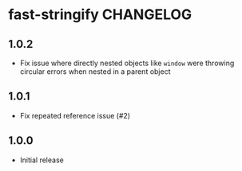 # fast-stringify CHANGELOG

## 1.0.2

* Fix issue where directly nested objects like `window` were throwing circular errors when nested in a parent object

## 1.0.1

* Fix repeated reference issue (#2)

## 1.0.0

* Initial release
